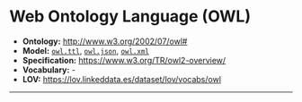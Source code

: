 # Web Ontology Language (OWL)

- **Ontology:** http://www.w3.org/2002/07/owl#
- **Model:** [`owl.ttl`](local/owl.ttl), [`owl.json`](local/owl.json), [`owl.xml`](local/owl.xml)
- **Specification:** https://www.w3.org/TR/owl2-overview/
- **Vocabulary:** -
- **LOV:** https://lov.linkeddata.es/dataset/lov/vocabs/owl

---
